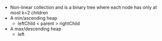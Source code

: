 - Non-linear collection and is a binary tree where each node has only at most k=2 children
- A min/ascending heap
	- leftChild < parent > rightChild
- A max/descending heap
	- left